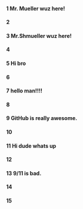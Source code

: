 #### 1 Mr. Mueller wuz here!
#### 2
#### 3 Mr.Shmueller wuz here!
#### 4
#### 5 Hi bro
#### 6
#### 7 hello man!!!!
#### 8
#### 9 GitHub is really awesome.
#### 10
#### 11 Hi dude whats up 
#### 12
#### 13 9/11 is bad.
#### 14
#### 15